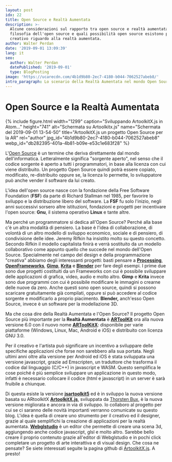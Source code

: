 ```yaml
---
layout: post
idx: 22
title: Open Source e Realtà Aumentata
description: >-
  Alcune considerazioni sul rapporto tra open source e realtà aumentata: La
  filosofia dell'open source e quali possibilità open source esistono per un
  creativo riguardo alla realtà aumentata. 
author: Walter Perdan
date: '2019-09-01 13:09:39'
lang: it
seo:
  author: Walter Perdan
  datePublished: '2019-09-01'
  type: BlogPosting
image: 'https://ucarecdn.com/4b1d9b80-2ec7-4180-b044-7062527abeb8/'
intro_paragraph: Lo scenario della Realtà Aumentata nel mondo Open Source.
---
```

# Open Source e la Realtà Aumentata

{% include figure.html width="1299" caption="Sviluppando ArtoolkitX.js in Atom..." height="741" alt="Schermata su Artoolkitx.js" name="Schermata del 2019-09-01 13-54-50" title="ArtoolkitX.js un progetto Open Source per la AR" rel="author" jpg_id="4b1d9b80-2ec7-4180-b044-7062527abeb8" webp_id="db282395-401a-4b81-b09e-e53c1e683f28" %}

L'[Open Source](https://it.wikipedia.org/wiki/Open_source) è un termine che deriva direttamente dal mondo dell'informatica. Letteralmente significa "sorgente aperto", nel senso che il codice sorgente è aperto a tutti i programmatori, in base alla licenza con cui viene distribuito. Un progetto Open Source quindi potrà essere copiato, modificato,  re-distribuito oppure se, la licenza lo permette, lo sviluppatore può anche vender il software da lui creato.

L'idea dell'open source nasce con la fondazione della Free Software Foundation (**FSF**) da parte di Richard Stallman nel 1985, per favorire lo sviluppo e la distribuzione libero del software. La **FSF** fu solo l'inizio, negli anni successivi sorsero altre istituzioni, fondazioni e progetti per incentivare l'open source: **Gnu**, il sistema operativo **Linux** e tante altre. 

Ma perché un programmatore si dedica all'Open Source?  Perché alla base c'è un altra modalità di pensiero. La base è l'idea di collaborazione, di volontà di un altro modello di sviluppo economico, sociale e di pensiero, di condivisione delle idee. Jeremy Rifkin ha insistito molto su questo concetto. Secondo Rifkin il modello capitalista finirà e verrà sostituito da un modello collaborativo come appunto quello che succede nel mondo dell'Open Source. Specialmente nel campo del design e della programmazione "creativa" abbiamo degli interessanti progetti: basti pensare a [**Processing**](https://processing.org/), [**OpenFrameworks**](https://openframeworks.cc), [**Gimp**](https://www.gimp.org), [**Krita**](https://krita.org)  e [**Blender**](https://www.blender.org) per fare degli esempi. I prime due sono due progetti costituiti da un Frameworks con cui è possibile sviluppare delle applicazioni di grafica, video, audio e molto altro. **Gimp** e **Krita** invece sono due programmi con cui è possibile modificare le immagini o crearne delle nuove da zero. Anche questi sono open source, quindi si possono scaricare gratuitamente già compilati, oppure si può accedere al codice sorgente e modificarlo a proprio piacimento. **Blender,** anch'esso Open Source, invece è un software per la modellazione 3D.

Ma che cosa dire della Realtà Aumentata e l'Open Source?  Il progetto Open Source più importante per la **Realtà Aumentata** è [**ARToolKit**](https://en.wikipedia.org/wiki/ARToolKit) ora alla nuova versione 6.0 con il nuovo nome [**ARToolKitX**](https://www.artoolkitx.org/): disponibile per varie piattaforme (Windows, Linux, Mac, Android e iOS) e distribuito con licenza GNU 3.0. 

Per il creativo e l'artista può significare un incentivo a sviluppare delle specifiche applicazioni che forse non sarebbero alla sua portata. Negli ultimi anni oltre alla versione per Android ed iOS è stata sviluppata una versione javascript, grazie ad Emscripten, un traduttore che trasforma il codice dal linguaggio (C/C++) in javascript e WASM. Questo semplifica le cose poiché è più semplice sviluppare un applicazione in questo modo, infatti è necessario collocare il codice (html e javascript) in un server è sarà fruibile a chiunque.

Di questa esiste la versione [**jsartoolkit5**](https://github.com/artoolkit/jsartoolkit5) ed è in sviluppo la nuova versione basata su ARtoolkitX [**ArtoolkitX.js**](https://github.com/augmentmy-world/artoolkitX.js), sviluppata da [Thorsten Bux](http://augmentmy.world/), è la nuova versione migliorata e ancora in via di sviluppo. Io collaboro al progetto per cui se ci saranno delle novità importanti verranno comunicate su questo blog. L'idea è quella di creare uno strumento per il creativo ed il designer, grazie al quale semplifichi la creazione di applicazioni per la realtà aumentata. [**Webglstudio**](https://webglstudio.org) è un editor che permette di creare una scena 3d, aggiungendo anche codice javascript, glsl e molto altro. Sarebbe bello creare il proprio contenuto grazie all'editor di Webglstudio e in pochi click completare un progetto di arte interattiva e di visual design. Che cosa ne pensate? Se siete interessati seguite la pagina github di [ArtoolkitX.js](https://github.com/augmentmy-world/artoolkitX.js). A presto!
